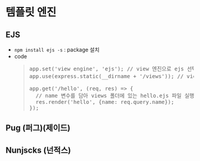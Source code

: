 # 템플릿 엔진
## EJS
* <code>npm install ejs -s</code> : package 설치
* code
  > <pre>
  > app.set('view engine', 'ejs'); // view 엔진으로 ejs 선택
  > app.use(express.static(__dirname + '/views')); // views 폴더로 선택
  >
  > app.get('/hello', (req, res) => {
  >   // name 변수를 담아 views 폴더에 있는 hello.ejs 파일 실행
  >   res.render('hello', {name: req.query.name});
  > });
  > </pre>

## Pug (퍼그)(제이드)


## Nunjscks (넌적스)